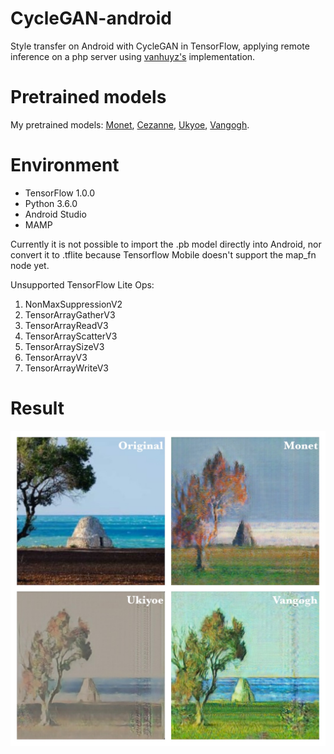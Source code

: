 # CycleGAN-android
Style transfer on Android with CycleGAN in TensorFlow, applying remote inference on a php server using [vanhuyz's](https://github.com/vanhuyz/CycleGAN-TensorFlow) implementation.

# Pretrained models
My pretrained models: [Monet](https://mega.nz/#F!vZ51yQBR!aDzWzf9jDgoegUsFXpd7LQ), [Cezanne](https://mega.nz/#F!iN5xASAK!i7vRSn_QEkC8ahxnzv5F9w), [Ukyoe](https://mega.nz/#F!mNhj2IJJ!_xU6BoD4f8B8XstsW6CDSw), [Vangogh](https://mega.nz/#F!iJxVCCAD!g8FZFmOjBHdFv8zvkZH7YA).

# Environment
- TensorFlow 1.0.0
- Python 3.6.0
- Android Studio
- MAMP

Currently it is not possible to import the .pb model directly into Android, nor convert it to .tflite because Tensorflow Mobile doesn't support the map_fn node yet. 

Unsupported TensorFlow Lite Ops:
1. NonMaxSuppressionV2
2. TensorArrayGatherV3
3. TensorArrayReadV3
4. TensorArrayScatterV3
5. TensorArraySizeV3
6. TensorArrayV3
7. TensorArrayWriteV3

# Result 

![alt text](https://github.com/matteodalessio/CycleGAN-android/blob/master/pic/collage.jpg)
